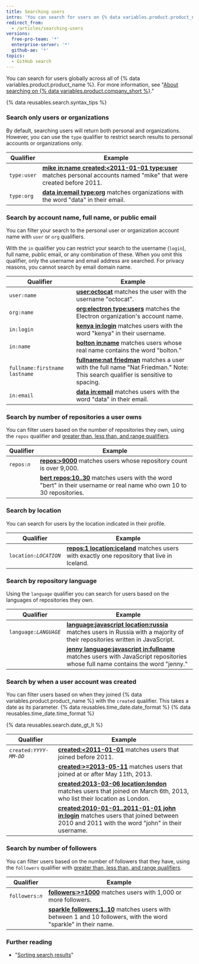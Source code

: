 ```yaml
---
title: Searching users
intro: 'You can search for users on {% data variables.product.product_name %} and narrow the results using these user search qualifiers in any combination.'
redirect_from:
  - /articles/searching-users
versions:
  free-pro-team: '*'
  enterprise-server: '*'
  github-ae: '*'
topics:
  - GitHub search
---
```


You can search for users globally across all of {% data variables.product.product_name %}. For more information, see "[About searching on {% data variables.product.company_short %}](/articles/about-searching-on-github)."

{% data reusables.search.syntax_tips %}

### Search only users or organizations

By default, searching users will return both personal and organizations. However, you can use the `type` qualifier to restrict search results to personal accounts or organizations only.

| Qualifier        | Example
| ------------- | -------------
| `type:user` | [**mike in:name created:&lt;2011-01-01 type:user**](https://github.com/search?q=mike+in:name+created%3A%3C2011-01-01+type%3Auser&type=Users) matches personal accounts named "mike" that were created before 2011.
| `type:org` | [**data in:email type:org**](https://github.com/search?q=data+in%3Aemail+type%3Aorg&type=Users) matches organizations  with the word "data" in their email.

### Search by account name, full name, or public email

You can filter your search to the personal user or organization account name with `user` or `org` qualifiers.

With the `in` qualifier you can restrict your search to the username (`login`), full name, public email, or any combination of these. When you omit this qualifier, only the username and email address are searched. For privacy reasons, you cannot search by email domain name.

| Qualifier        | Example
| ------------- | -------------
| `user:name` | [**user:octocat**](https://github.com/search?q=user%3Aoctocat&type=Users) matches the user with the username "octocat".
| `org:name` | [**org:electron type:users**](https://github.com/search?q=org%3Aelectron+type%3Ausers&type=Users) matches the Electron organization's account name.
| `in:login` | [**kenya in:login**](https://github.com/search?q=kenya+in%3Alogin&type=Users) matches users with the word "kenya" in their username.
| `in:name` | [**bolton in:name**](https://github.com/search?q=bolton+in%3Afullname&type=Users) matches users whose real name contains the word "bolton."
| `fullname:firstname lastname` | [**fullname:nat friedman**](https://github.com/search?q=fullname%3Anat+friedman&type=Users) matches a user with the full name "Nat Friedman." Note: This search qualifier is sensitive to spacing.
| `in:email` | [**data in:email**](https://github.com/search?q=data+in%3Aemail&type=Users&utf8=%E2%9C%93) matches users with the word "data" in their email.

### Search by number of repositories a user owns

You can filter users based on the number of repositories they own, using the `repos` qualifier and [greater than, less than, and range qualifiers](/articles/understanding-the-search-syntax).

| Qualifier        | Example
| ------------- | -------------
| <code>repos:<em>n</em></code> | [**repos:>9000**](https://github.com/search?q=repos%3A%3E%3D9000&type=Users) matches users whose repository count is over 9,000.
| | [**bert repos:10..30**](https://github.com/search?q=bert+repos%3A10..30&type=Users) matches users with the word "bert" in their username or real name who own 10 to 30 repositories.

### Search by location

You can search for users by the location indicated in their profile.

| Qualifier        | Example
| ------------- | -------------
| <code>location:<em>LOCATION</em></code> | [**repos:1 location:iceland**](https://github.com/search?q=repos%3A1+location%3Aiceland&type=Users) matches users with exactly one repository that live in Iceland.

### Search by repository language

Using the `language` qualifier you can search for users based on the languages of repositories they own.

| Qualifier        | Example
| ------------- | -------------
| <code>language:<em>LANGUAGE</em></code> | [**language:javascript location:russia**](https://github.com/search?q=language%3Ajavascript+location%3Arussia&type=Users) matches users in Russia with a majority of their repositories written in JavaScript.
| | [**jenny language:javascript in:fullname**](https://github.com/search?q=jenny+language%3Ajavascript+in%3Afullname&type=Users) matches users with JavaScript repositories whose full name contains the word "jenny."

### Search by when a user account was created

You can filter users based on when they joined {% data variables.product.product_name %} with the `created` qualifier. This takes a date as its parameter. {% data reusables.time_date.date_format %} {% data reusables.time_date.time_format %}

{% data reusables.search.date_gt_lt %}

| Qualifier        | Example
| ------------- | -------------
| <code>created:<em>YYYY-MM-DD</em></code> | [**created:<2011-01-01**](https://github.com/search?q=created%3A%3C2011-01-01&type=Users) matches users that joined before 2011.
| | [**created:>=2013-05-11**](https://github.com/search?q=created%3A%3E%3D2013-05-11&type=Users) matches users that joined at or after May 11th, 2013.
| | [**created:2013-03-06 location:london**](https://github.com/search?q=created%3A2013-03-06+location%3Alondon&type=Users) matches users that joined on March 6th, 2013, who list their location as London.
| | [**created:2010-01-01..2011-01-01 john in:login**](https://github.com/search?q=created%3A2010-01-01..2011-01-01+john+in%3Ausername&type=Users) matches users that joined between 2010 and 2011 with the word "john" in their username.

### Search by number of followers

You can filter users based on the number of followers that they have, using the `followers` qualifier with [greater than, less than, and range qualifiers](/articles/understanding-the-search-syntax).

| Qualifier        | Example
| ------------- | -------------
| <code>followers:<em>n</em></code> | [**followers:>=1000**](https://github.com/search?q=followers%3A%3E%3D1000&type=Users) matches users with 1,000 or more followers.
| | [**sparkle followers:1..10**](https://github.com/search?q=sparkle+followers%3A1..10&type=Users) matches users with between 1 and 10 followers, with the word "sparkle" in their name.

### Further reading

- "[Sorting search results](/articles/sorting-search-results/)"
